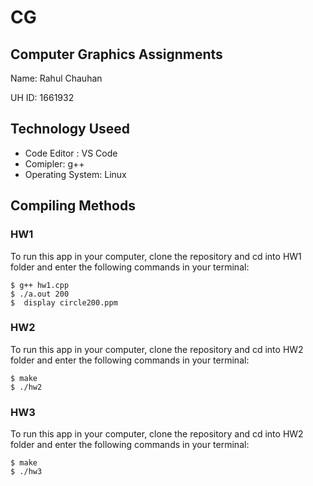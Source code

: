 # CG

## Computer Graphics Assignments

Name: Rahul Chauhan

UH ID: 1661932

## Technology Useed

- Code Editor : VS Code
- Comipler: g++
- Operating System: Linux

## Compiling Methods

### HW1

To run this app in your computer, clone the repository and cd into HW1 folder and enter the following commands in your terminal:

```
$ g++ hw1.cpp
$ ./a.out 200
$  display circle200.ppm
```

### HW2

To run this app in your computer, clone the repository and cd into HW2 folder and enter the following commands in your terminal:

```
$ make
$ ./hw2
```

### HW3

To run this app in your computer, clone the repository and cd into HW2 folder and enter the following commands in your terminal:

```
$ make
$ ./hw3
```
